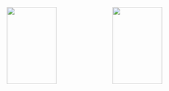 
<div align="center">
    <img height="180em" width="48%" src="https://github-readme-stats.vercel.app/api?username=QueijoQualho&show_icons=true&theme=dracula&hide_border=true">
    <img height="180em" width="48%" src="https://github-readme-stats.vercel.app/api/top-langs/?username=QueijoQualho&layout=compact&theme=dracula&hide_border=true">
</div>



